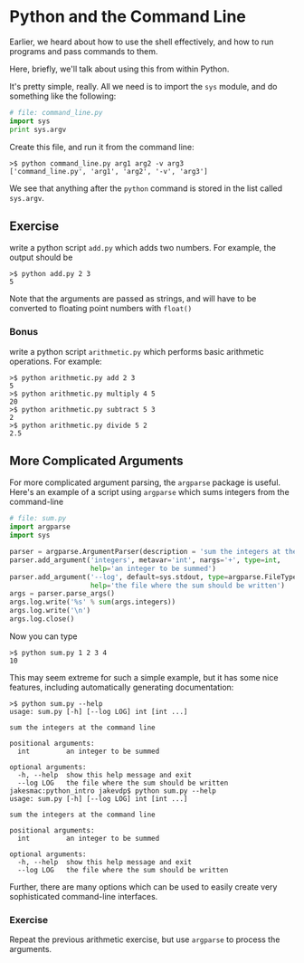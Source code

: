 Python and the Command Line
===========================

Earlier, we heard about how to use the shell effectively, and how to run
programs and pass commands to them.

Here, briefly, we'll talk about using this from within Python.

It's pretty simple, really.  All we need is to import the ``sys`` module, and
do something like the following:

``` python
# file: command_line.py
import sys
print sys.argv
```

Create this file, and run it from the command line:

```
>$ python command_line.py arg1 arg2 -v arg3
['command_line.py', 'arg1', 'arg2', '-v', 'arg3']
```

We see that anything after the ``python`` command is stored in the list called
``sys.argv``.


Exercise
--------
write a python script ``add.py`` which adds two numbers.  For example, the
output should be

```
>$ python add.py 2 3
5
```

Note that the arguments are passed as strings, and will have to be converted
to floating point numbers with ``float()``

### Bonus

write a python script ``arithmetic.py`` which performs basic arithmetic
operations.  For example:

```
>$ python arithmetic.py add 2 3
5
>$ python arithmetic.py multiply 4 5
20
>$ python arithmetic.py subtract 5 3
2
>$ python arithmetic.py divide 5 2
2.5
```

More Complicated Arguments
--------------------------
For more complicated argument parsing, the ``argparse`` package is useful.
Here's an example of a script using ``argparse`` which sums integers from
the command-line

``` python
# file: sum.py
import argparse
import sys

parser = argparse.ArgumentParser(description = 'sum the integers at the command line')
parser.add_argument('integers', metavar='int', nargs='+', type=int,
                    help='an integer to be summed')
parser.add_argument('--log', default=sys.stdout, type=argparse.FileType('w'),
                    help='the file where the sum should be written')
args = parser.parse_args()
args.log.write('%s' % sum(args.integers))
args.log.write('\n')
args.log.close()
```

Now you can type

```
>$ python sum.py 1 2 3 4
10
```

This may seem extreme for such a simple example, but it has some nice features,
including automatically generating documentation:

```
>$ python sum.py --help
usage: sum.py [-h] [--log LOG] int [int ...]

sum the integers at the command line

positional arguments:
  int         an integer to be summed

optional arguments:
  -h, --help  show this help message and exit
  --log LOG   the file where the sum should be written
jakesmac:python_intro jakevdp$ python sum.py --help
usage: sum.py [-h] [--log LOG] int [int ...]

sum the integers at the command line

positional arguments:
  int         an integer to be summed

optional arguments:
  -h, --help  show this help message and exit
  --log LOG   the file where the sum should be written
```

Further, there are many options which can be used to easily create very
sophisticated command-line interfaces.

### Exercise
Repeat the previous arithmetic exercise, but use ``argparse`` to process the
arguments.